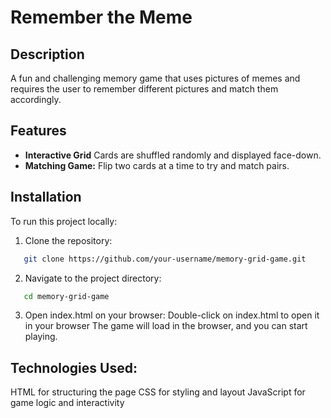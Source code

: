 # Remember the Meme

## Description
A fun and challenging memory game that uses pictures of memes and requires the user to remember different pictures and match them accordingly.

## Features
- **Interactive Grid** Cards are shuffled randomly and displayed face-down.
- **Matching Game:** Flip two cards at a time to try and match pairs.

## Installation

To run this project locally:

1. Clone the repository:
```bash
   git clone https://github.com/your-username/memory-grid-game.git
```

2. Navigate to the project directory:
```bash
   cd memory-grid-game
```

3. Open index.html on your browser:
    Double-click on index.html to open it in your browser
The game will load in the browser, and you can start playing.

## Technologies Used:
HTML for structuring the page
CSS for styling and layout
JavaScript for game logic and interactivity